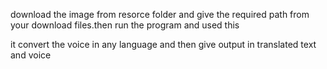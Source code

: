 download the image from resorce folder and give the required path from your download files.then run the program and used this

it convert the voice in any language and then give output in translated text and voice
